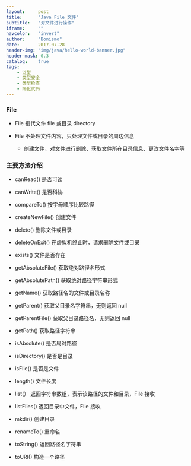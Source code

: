 ```yaml
---
layout:     post
title:      "Java File 文件"
subtitle:   "对文件进行操作"
iframe:     ""
navcolor:   "invert"
author:     "Bonismo"
date:       2017-07-28
header-img: "img/java/hello-world-banner.jpg"
header-mask: 0.3
catalog:    true
tags:
    - 泛型
    - 类型安全
    - 类型检查
    - 简化代码
---
```


### File

- File 指代文件 file 或目录 directory

- File 不处理文件内容，只处理文件或目录的周边信息

    - 创建文件，对文件进行删除、获取文件所在目录信息、更改文件名字等

### 主要方法介绍

- canRead() 是否可读

- canWrite() 是否科协

- compareTo() 按字母顺序比较路径

- createNewFile() 创建文件

- delete() 删除文件或目录

- deleteOnExit() 在虚拟机终止时，请求删除文件或目录

- exists() 文件是否存在

- getAbsoluteFile() 获取绝对路径名形式

- getAbsolutePath() 获取绝对路径字符串形式

- getName() 获取路径名的文件或目录名称

- getParent() 获取父目录名字符串，无则返回 null

- getParentFile() 获取父目录路径名，无则返回 null

- getPath() 获取路径字符串

- isAbsolute() 是否局对路径

- isDirectory() 是否是目录

- isFile() 是否是文件

- length() 文件长度

- list(） 返回字符串数组，表示该路径的文件和目录，File 接收

- listFiles() 返回目录中文件，File 接收

- mkdir() 创建目录

- renameTo() 重命名

- toString() 返回路径名字符串

- toURI() 构造一个路径

